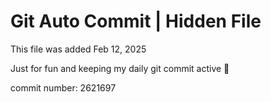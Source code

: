 # Git Auto Commit | Hidden File

This file was added Feb 12, 2025

Just for fun and keeping my daily git commit active 🤪

commit number: 2621697

